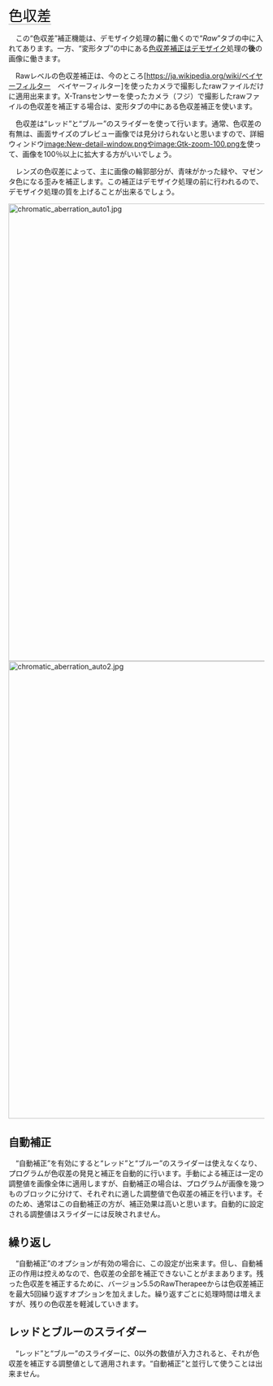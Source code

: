 <span style="color: #000000; background: none; overflow: hidden; page-break-after: avoid; font-size: 2.0em; font-family: Georgia,Times,serif; margin-top: 1em; margin-bottom: 0.25em; line-height: 1.3; padding: 0; border-bottom: 1px solid #AAAAAA;">色収差
</span>

　この“色収差”補正機能は、デモザイク処理の**前**に働くので“*Raw*”タブの中に入れてあります。一方、“変形タブ”の中にある[色収差補正はデモザイク](Lens/Geometry#Chromatic_Aberration_Correction/jp#色収差補正 "wikilink")処理の**後**の画像に働きます。

　Rawレベルの色収差補正は、今のところ\[<https://ja.wikipedia.org/wiki/ベイヤーフィルター>　ベイヤーフィルター\]を使ったカメラで撮影したrawファイルだけに適用出来ます。X-Transセンサーを使ったカメラ（フジ）で撮影したrawファイルの色収差を補正する場合は、変形タブの中にある色収差補正を使います。

　色収差は“レッド”と“ブルー”のスライダーを使って行います。通常、色収差の有無は、画面サイズのプレビュー画像では見分けられないと思いますので、詳細ウィンドウ[image:New-detail-window.pngや](image:New-detail-window.png "wikilink")[image:Gtk-zoom-100.pngを](image:Gtk-zoom-100.png "wikilink")使って、画像を100％以上に拡大する方がいいでしょう。

　レンズの色収差によって、主に画像の輪郭部分が、青味がかった緑や、マゼンタ色になる歪みを補正します。この補正はデモザイク処理の前に行われるので、デモザイク処理の質を上げることが出来るでしょう。

<img src="chromatic_aberration_auto1.jpg"
title="chromatic_aberration_auto1.jpg" width="900"
alt="chromatic_aberration_auto1.jpg" />
<img src="chromatic_aberration_auto2.jpg"
title="chromatic_aberration_auto2.jpg" width="900"
alt="chromatic_aberration_auto2.jpg" />

## 自動補正

　“自動補正”を有効にすると“レッド”と“ブルー”のスライダーは使えなくなり、プログラムが色収差の発見と補正を自動的に行います。手動による補正は一定の調整値を画像全体に適用しますが、自動補正の場合は、プログラムが画像を幾つものブロックに分けて、それぞれに適した調整値で色収差の補正を行います。そのため、通常はこの自動補正の方が、補正効果は高いと思います。自動的に設定される調整値はスライダーには反映されません。

## 繰り返し

　“自動補正”のオプションが有効の場合に、この設定が出来ます。但し、自動補正の作用は控えめなので、色収差の全部を補正できないことがままあります。残った色収差を補正するために、バージョン5.5のRawTherapeeからは色収差補正を最大5回繰り返すオプションを加えました。繰り返すごとに処理時間は増えますが、残りの色収差を軽減していきます。

## レッドとブルーのスライダー

　“レッド”と“ブルー”のスライダーに、0以外の数値が入力されると、それが色収差を補正する調整値として適用されます。“自動補正”と並行して使うことは出来ません。